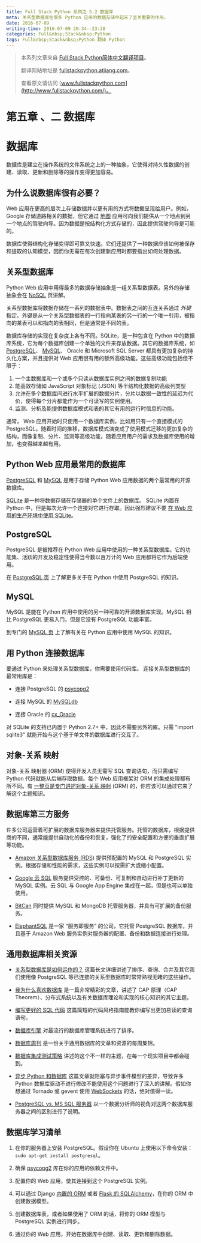 ```yaml
---
title: Full Stack Python 系列之 5.2 数据库
meta: 关系型数据库在很多 Python 应用的数据存储中起来了至关重要的作用。
date: 2016-07-09
writing-time: 2016-07-09 20:34--23:28
categories: Full&nbsp;Stack&nbsp;Python
tags: Full&nbsp;Stack&nbsp;Python 翻译 Python
---
```


> 本系列文章来自 [Full Stack Python简体中文翻译项目](https://github.com/haiiiiiyun/fullstackpython.cn)。
>
> 翻译网站地址是 [fullstackpython.atjiang.com](http://fullstackpython.atjiang.com)。
>
> 查看原文请访问 [www.fullstackpython.com](http://www.fullstackpython.com/)。

# 第五章 、二 数据库

# 数据库
数据库是建立在操作系统的文件系统之上的一种抽象，它使得对持久性数据的创建、读取、更新和删除等的操作变得更加容易。

## 为什么说数据库很有必要？
Web 应用在更高的层次上存储数据并以更有用的方式将数据呈现给用户。例如，Google 存储道路相关的数据，但它通过 [地图](https://www.google.com/maps/) 应用可向我们提供从一个地点到另一个地点的驾驶向导。因为数据是按结构化方式存储的，因此提供驾驶向导是可能的。

数据库使得结构化存储变得即可靠又快速。它们还提供了一种数据应该如何被保存和提取的认知模型，因而你无需在每次创建新应用时都要指出如何处理数据。


## 关系型数据库
Python Web 应用中用得最多的数据存储抽象是一组关系型数据表。另外的存储抽象会在 [NoSQL](http://fullstackpython.atjiang.com/no-sql-datastore.html) 页讲解。

关系型数据库将数据存储在一系列的数据表中。数据表之间的互连关系通过 *外键* 指定。外键是从一个关系型数据表的一行指向某表的另一行的一个唯一引用，被指向的某表可以和指向的表相同，但是通常是不同的表。

数据库存储的实现在复杂度上各有不同。SQLite，是一种包含在 Python 中的数据库系统，它为每个数据库创建一个单独的文件来存放数据。其它的数据库系统，如 [PostgreSQL](http://fullstackpython.atjiang.com/postgresql.html)、 [MySQL](http://fullstackpython.atjiang.com/mysql.html)、 Oracle 和 Microsoft SQL Server 都具有更加复杂的持久化方案，并且提供对 Web 应用很有用的额外高级功能。这些高级功能包括但不限于：

1. 一个主数据库和一个或多个只读从数据库实例之间的数据复制功能
1. 能高效存储如 JavaScript 对象标记 (JSON) 等半结构化数据的高级列类型
1. 允许在多个数据库间进行水平扩展的数据分片，分片以数据一致性的延迟为代价，使得每个分片都能作为一个可读写的实例使用。
1. 监测、分析及能提供数据库模式和表的其它有用的运行时信息的功能。

通常， Web 应用开始时只使用一个数据库实例，比如用只有一个直接模式的 PostgreSQL。随着时间的推移，数据库模式演变成了使用模式迁移的更加复杂的结构，而像复制、分片、监测等高级功能，随着应用用户的需求及数据库使用的增加，也变得越来越有用。


## Python Web 应用最常用的数据库
[PostgreSQL](http://www.postgresql.org/) 和 [MySQL](http://www.mysql.com/) 是用于存储 Python Web 应用数据的两个最常用的开源数据库。

[SQLite](http://www.sqlite.org/) 是一种将数据存储在存储器的单个文件上的数据库。 SQLite 内置在 Python 中，但是每次允许一个连接对它进行存取。因此强烈建议不要 [在 Web 应用的生产环境中使用 SQLite](https://docs.djangoproject.com/en/dev/ref/databases/#database-is-locked-errors)。


## PostgreSQL
PostgreSQL 是被推荐在 Python Web 应用中使用的一种关系型数据库。它的功能集、活跃的开发及稳定性使得当今数以百万计的 Web 应用都将它作为后端使用。

在 [PostgreSQL 页](http://fullstackpython.atjiang.com/postgresql.html) 上了解更多关于在 Python 中使用 PostgreSQL 的知识。


## MySQL
MySQL 是能在 Python 应用中使用的另一种可靠的开源数据库实现。MySQL 相比 PostgreSQL 更易入门，但是它没有 PostgreSQL 功能丰富。

到专门的 [MySQL 页](http://fullstackpython.atjiang.com/mysql.html) 上了解有关在 Python 应用中使用 MySQL 的知识。


## 用 Python 连接数据库
要通过 Python 来处理关系型数据库，你需要使用代码库。 连接关系型数据库的最常用库是：

* 连接 PostgreSQL 的 [psycopg2](http://initd.org/psycopg/)

* 连接 MySQL 的 [MySQLdb](https://pypi.python.org/pypi/MySQL-python/1.2.5)

* 连接 Oracle 的 [cx\_Oracle](http://cx-oracle.sourceforge.net/)

对 SQLite 的支持已内置于 Python 2.7+ 中，因此不需要另外的库。只需 "import sqlite3" 就能开始与这个基于单文件的数据库进行交互了。


## 对象-关系 映射
对象-关系 映射器 (ORM) 使得开发人员无需写 SQL 查询语句，而只需编写 Python 代码就能从后端存取数据。每个 Web 应用框架对 ORM 的集成处理都有所不同。有 [一整页是专门讲述对象-关系 映射](http://fullstackpython.atjiang.com/object-relational-mappers-orms.html) (ORM) 的，你应该可以通过它来了解这个主题知识。


## 数据库第三方服务
许多公司运营着可扩展的数据库服务器来提供托管服务。托管的数据库，根据提供商的不同，通常能提供自动化的备份和恢复，强化了的安全配置和方便的垂直扩展等功能。

* [Amazon 关系型数据库服务 (RDS)](http://aws.amazon.com/rds/) 提供预配置的 MySQL 和 PostgreSQL 实例。根据存储和性能的需求，这些实例可以按需扩大或缩小配置。

* [Google 云 SQL](https://developers.google.com/cloud-sql/) 服务提供受控的、可备份、可复制和自动进行补丁更新的 MySQL 实例。云 SQL 与 Google App Engine 集成在一起，但是也可以单独使用。

* [BitCan](http://www.gobitcan.com/) 同时提供 MySQL 和 MongoDB 托管服务器，并具有可扩展的备份服务。

* [ElephantSQL](https://www.elephantsql.com/) 是一家 “服务即服务” 的公司，它托管 PostgreSQL 数据库，并且基于 Amazon Web 服务实例对服务器的配置、备份和数据连接进行处理。


## 通用数据库相关资源
* [关系型数据库是如何运作的？](http://coding-geek.com/how-databases-work/) 这篇长文详细讲述了排序、查询、合并及其它我们使用像 PostgreSQL 等已连接的关系型数据库时常常熟视无睹的这些操作。

* [我为什么喜欢数据库](https://medium.com/@jeeyoungk/why-i-love-databases-1d4cc433685f) 是一篇非常精彩的文章，讲述了 CAP 原理（CAP Theorem）、分布式系统以及有关数据库理论和实现的核心知识的其它主题。

* [编写更好的 SQL 代码](http://www.craigkerstiens.com/2016/01/08/writing-better-sql/) 这篇简短的代码风格指南能教你编写出更加易读的查询语句。

* [数据库引擎](http://db-engines.com/en/ranking) 对最流行的数据库管理系统进行了排序。

* [数据库周刊](http://dbweekly.com/) 是一份关于通用数据库的文章和资源的每周集锦。

* [数据库集成测试策略](https://julien.danjou.info/blog/2014/db-integration-testing-strategies-python) 讲述的这个不一样的主题，在每一个现实项目中都会碰到。

* [异步 Python 和数据库](http://techspot.zzzeek.org/2015/02/15/asynchronous-python-and-databases/) 这篇文章就阻塞与异步事件模型的差异，导致许多 Python 数据库驱动不进行修改不能使用这个问题进行了深入的讲解。假如你想通过 Tornado 或 gevent 使用 [WebSockets](http://fullstackpython.atjiang.com/websockets.html) 的话，绝对值得一读。

* [PostgreSQL vs. MS SQL 服务器](http://www.pg-versus-ms.com/) 以一个数据分析师的视角对这两个数据库服务器之间的区别进行了说明。


## 数据库学习清单
1. 在你的服务器上安装 PostgreSQL。假设你在 Ubuntu 上使用以下命令安装：
   ``sudo apt-get install postgresql``。

1. 确保 [psycopg2](http://initd.org/psycopg/) 库在你的应用的依赖文件中。

1. 配置你的 Web 应用，使其连接到这个 PostgreSQL 实例。

1. 可以通过 Django [内置的 ORM](https://docs.djangoproject.com/en/dev/topics/db/) 或者 [Flask 的 SQLAlchemy](http://www.sqlalchemy.org/)，在你的 ORM 中创建数据模型。

1. 创建数据库表，或者如果使用了 ORM 的话，将你的 ORM 模型与 PostgreSQL 实例进行同步。

1. 通过你的 Web 应用，开始在数据库中创建、读取、更新和删除数据。
